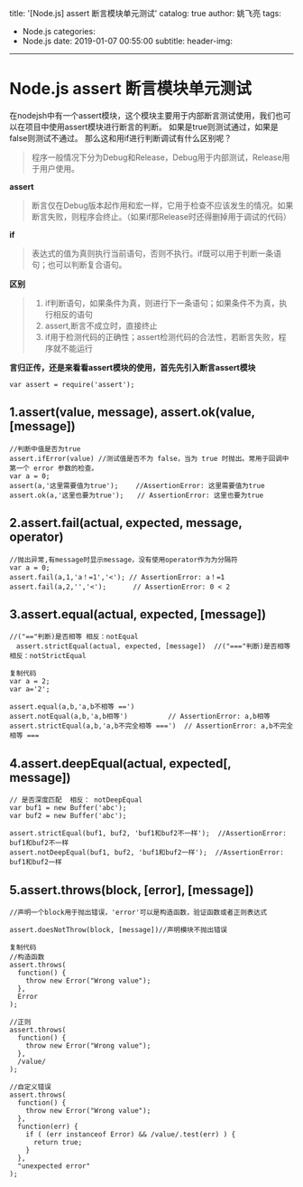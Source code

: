 title: '[Node.js] assert 断言模块单元测试'
catalog: true
author: 姚飞亮
tags:
  - Node.js
categories:
  - Node.js
date: 2019-01-07 00:55:00
subtitle:
header-img:
---
# Node.js assert 断言模块单元测试

在nodejsh中有一个assert模块，这个模块主要用于内部断言测试使用，我们也可以在项目中使用assert模块进行断言的判断。 
如果是true则测试通过，如果是false则测试不通过。 
那么这和用if进行判断调试有什么区别呢？
> 程序一般情况下分为Debug和Release，Debug用于内部测试，Release用于用户使用。

**assert**
> 断言仅在Debug版本起作用和宏一样，它用于检查不应该发生的情况。如果断言失败，则程序会终止。（如果if那Release时还得删掉用于调试的代码）

**if**
> 表达式的值为真则执行当前语句，否则不执行。if既可以用于判断一条语句；也可以判断复合语句。

**区别**
> 1. if判断语句，如果条件为真，则进行下一条语句；如果条件不为真，执行相反的语句 
> 2. assert,断言不成立时，直接终止 
> 3. if用于检测代码的正确性；assert检测代码的合法性，若断言失败，程序就不能运行

**言归正传，还是来看看assert模块的使用，首先先引入断言assert模块**
```
var assert = require('assert');
```
## 1.assert(value, message), assert.ok(value, [message]) 

```
//判断中值是否为true
assert.ifError(value) //测试值是否不为 false，当为 true 时抛出。常用于回调中第一个 error 参数的检查。
var a = 0;
assert(a,'这里需要值为true'); 　　//AssertionError: 这里需要值为true
assert.ok(a,'这里也要为true');　　// AssertionError: 这里也要为true

```

 

## 2.assert.fail(actual, expected, message, operator) 

```
//抛出异常,有message时显示message，没有使用operator作为为分隔符
var a = 0;
assert.fail(a,1,'a！=1','<'); // AssertionError: a！=1
assert.fail(a,2,'','<');　　　　// AssertionError: 0 < 2
```

## 3.assert.equal(actual, expected, [message])   

```
//("=="判断)是否相等 相反：notEqual
　assert.strictEqual(actual, expected, [message])  //("==="判断)是否相等 相反：notStrictEqual

复制代码
var a = 2;
var a='2';

assert.equal(a,b,'a,b不相等 ==')
assert.notEqual(a,b,'a,b相等')　　　　　　// AssertionError: a,b相等
assert.strictEqual(a,b,'a,b不完全相等 ===')  // AssertionError: a,b不完全相等 ===

```

## 4.assert.deepEqual(actual, expected[, message])
```
// 是否深度匹配  相反： notDeepEqual
var buf1 = new Buffer('abc');
var buf2 = new Buffer('abc');

assert.strictEqual(buf1, buf2, 'buf1和buf2不一样');  //AssertionError: buf1和buf2不一样
assert.notDeepEqual(buf1, buf2, 'buf1和buf2一样');  //AssertionError: buf1和buf2一样

```
## 5.assert.throws(block, [error], [message]) 
```
//声明一个block用于抛出错误，'error'可以是构造函数，验证函数或者正则表达式

assert.doesNotThrow(block, [message])//声明模块不抛出错误

复制代码
//构造函数
assert.throws(
  function() {
    throw new Error("Wrong value");
  },
  Error
);

//正则
assert.throws(
  function() {
    throw new Error("Wrong value");
  },
  /value/
);

//自定义错误
assert.throws(
  function() {
    throw new Error("Wrong value");
  },
  function(err) {
    if ( (err instanceof Error) && /value/.test(err) ) {
      return true;
    }
  },
  "unexpected error"
);

```